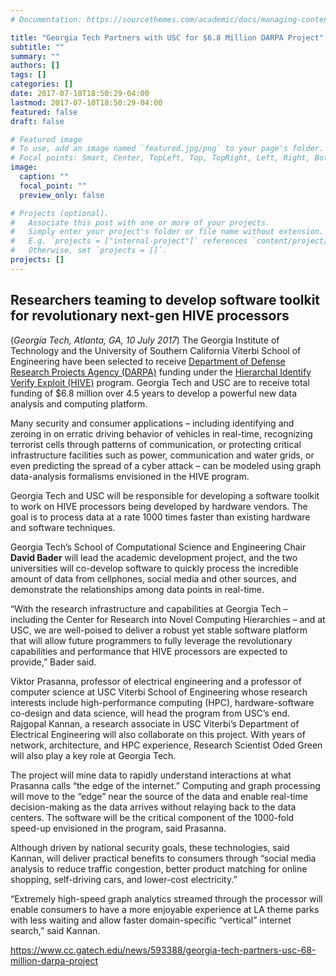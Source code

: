 ```yaml
---
# Documentation: https://sourcethemes.com/academic/docs/managing-content/

title: "Georgia Tech Partners with USC for $6.8 Million DARPA Project"
subtitle: ""
summary: ""
authors: []
tags: []
categories: []
date: 2017-07-10T18:50:29-04:00
lastmod: 2017-07-10T18:50:29-04:00
featured: false
draft: false

# Featured image
# To use, add an image named `featured.jpg/png` to your page's folder.
# Focal points: Smart, Center, TopLeft, Top, TopRight, Left, Right, BottomLeft, Bottom, BottomRight.
image:
  caption: ""
  focal_point: ""
  preview_only: false

# Projects (optional).
#   Associate this post with one or more of your projects.
#   Simply enter your project's folder or file name without extension.
#   E.g. `projects = ["internal-project"]` references `content/project/deep-learning/index.md`.
#   Otherwise, set `projects = []`.
projects: []
---
```



## Researchers teaming to develop software toolkit for revolutionary next-gen HIVE processors ##

(*Georgia Tech, Atlanta, GA, 10 July 2017*) The Georgia Institute of Technology and the University of Southern California Viterbi School of Engineering have been selected to receive [Department of Defense Research Projects Agency (DARPA)](https://www.darpa.mil/) funding under the [Hierarchal Identify Verify Exploit (HIVE)](https://www.darpa.mil/program/hierarchical-identify-verify-exploit) program. Georgia Tech and USC are to receive total funding of $6.8 million over 4.5 years to develop a powerful new data analysis and computing platform.

Many security and consumer applications – including identifying and zeroing in on erratic driving behavior of vehicles in real-time, recognizing terrorist cells through patterns of communication, or protecting critical infrastructure facilities such as power, communication and water grids, or even predicting the spread of a cyber attack – can be modeled using graph data-analysis formalisms envisioned in the HIVE program.

Georgia Tech and USC will be responsible for developing a software toolkit to work on HIVE processors being developed by hardware vendors. The goal is to process data at a rate 1000 times faster than existing hardware and software techniques.

Georgia Tech’s School of Computational Science and Engineering Chair **David Bader** will lead the academic development project, and the two universities will co-develop software to quickly process the incredible amount of data from cellphones, social media and other sources, and demonstrate the relationships among data points in real-time.

“With the research infrastructure and capabilities at Georgia Tech – including the Center for Research into Novel Computing Hierarchies – and at USC, we are well-poised to deliver a robust yet stable software platform that will allow future programmers to fully leverage the revolutionary capabilities and performance that HIVE processors are expected to provide,” Bader said.

Viktor Prasanna, professor of electrical engineering and a professor of computer science at USC Viterbi School of Engineering whose research interests include high-performance computing (HPC), hardware-software co-design and data science, will head the program from USC’s end. Rajgopal Kannan, a research associate in USC Viterbi’s Department of Electrical Engineering will also collaborate on this project. With years of network, architecture, and HPC experience, Research Scientist Oded Green will also play a key role at Georgia Tech.

The project will mine data to rapidly understand interactions at what Prasanna calls “the edge of the internet.” Computing and graph processing will move to the “edge” near the source of the data and enable real-time decision-making as the data arrives without relaying back to the data centers. The software will be the critical component of the 1000-fold speed-up envisioned in the program, said Prasanna.

Although driven by national security goals, these technologies, said Kannan, will deliver practical benefits to consumers through “social media analysis to reduce traffic congestion, better product matching for online shopping, self-driving cars, and lower-cost electricity.”

“Extremely high-speed graph analytics streamed through the processor will enable consumers to have a more enjoyable experience at LA theme parks with less waiting and allow faster domain-specific “vertical” internet search,” said Kannan.

https://www.cc.gatech.edu/news/593388/georgia-tech-partners-usc-68-million-darpa-project